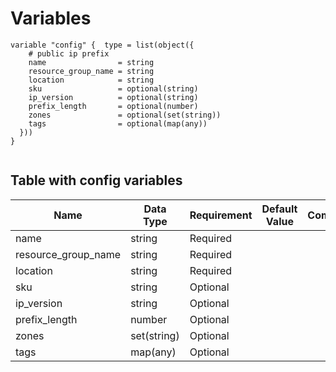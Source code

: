 # Variables

```
variable "config" {  type = list(object({
    # public ip prefix
    name                = string
    resource_group_name = string
    location            = string
    sku                 = optional(string)
    ip_version          = optional(string)
    prefix_length       = optional(number)
    zones               = optional(set(string))
    tags                = optional(map(any))
  }))
}


```


## Table with config variables

| Name | Data Type | Requirement | Default Value | Comment |
| ------- | --------- | ----------- | ------------- | ------- |
|name | string | Required |  |  |
|resource_group_name | string | Required |  |  |
|location | string | Required |  |  |
|sku | string | Optional |  |  |
|ip_version | string | Optional |  |  |
|prefix_length | number | Optional |  |  |
|zones | set(string) | Optional |  |  |
|tags | map(any) | Optional |  |  |


